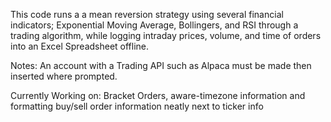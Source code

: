 This code runs a a mean reversion strategy using several financial indicators; Exponential Moving Average, Bollingers, and RSI through a trading algorithm, while logging intraday prices, volume, and time of orders into an Excel Spreadsheet offline.

Notes: An account with a Trading API such as Alpaca must be made then inserted where prompted.

Currently Working on: Bracket Orders, aware-timezone information and formatting buy/sell order information neatly next to ticker info
